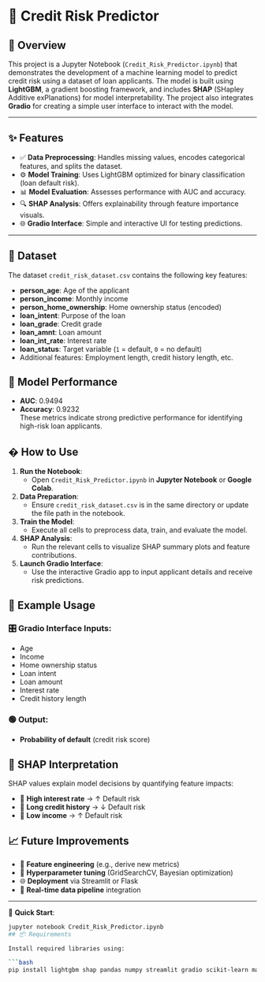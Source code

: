 # 💼 Credit Risk Predictor

## 📌 Overview

This project is a Jupyter Notebook (`Credit_Risk_Predictor.ipynb`) that demonstrates the development of a machine learning model to predict credit risk using a dataset of loan applicants. The model is built using **LightGBM**, a gradient boosting framework, and includes **SHAP** (SHapley Additive exPlanations) for model interpretability. The project also integrates **Gradio** for creating a simple user interface to interact with the model.

---

## ✨ Features

- ✅ **Data Preprocessing**: Handles missing values, encodes categorical features, and splits the dataset.
- ⚙️ **Model Training**: Uses LightGBM optimized for binary classification (loan default risk).
- 📊 **Model Evaluation**: Assesses performance with AUC and accuracy.
- 🔍 **SHAP Analysis**: Offers explainability through feature importance visuals.
- 🌐 **Gradio Interface**: Simple and interactive UI for testing predictions.

---

## 📂 Dataset
The dataset `credit_risk_dataset.csv` contains the following key features:
- **person_age**: Age of the applicant  
- **person_income**: Monthly income  
- **person_home_ownership**: Home ownership status (encoded)  
- **loan_intent**: Purpose of the loan  
- **loan_grade**: Credit grade  
- **loan_amnt**: Loan amount  
- **loan_int_rate**: Interest rate  
- **loan_status**: Target variable (`1` = default, `0` = no default)  
- Additional features: Employment length, credit history length, etc.  

## 🧠 Model Performance
- **AUC**: 0.9494  
- **Accuracy**: 0.9232  
These metrics indicate strong predictive performance for identifying high-risk loan applicants.  

## � How to Use
1. **Run the Notebook**:  
   - Open `Credit_Risk_Predictor.ipynb` in **Jupyter Notebook** or **Google Colab**.  
2. **Data Preparation**:  
   - Ensure `credit_risk_dataset.csv` is in the same directory or update the file path in the notebook.  
3. **Train the Model**:  
   - Execute all cells to preprocess data, train, and evaluate the model.  
4. **SHAP Analysis**:  
   - Run the relevant cells to visualize SHAP summary plots and feature contributions.  
5. **Launch Gradio Interface**:  
   - Use the interactive Gradio app to input applicant details and receive risk predictions.  

## 🧪 Example Usage
### 🎛️ Gradio Interface Inputs:
- Age  
- Income  
- Home ownership status  
- Loan intent  
- Loan amount  
- Interest rate  
- Credit history length  

### 🟢 Output:
- **Probability of default** (credit risk score)  

## 🔎 SHAP Interpretation
SHAP values explain model decisions by quantifying feature impacts:
- 🔺 **High interest rate** → ↑ Default risk  
- 🔻 **Long credit history** → ↓ Default risk  
- 🔺 **Low income** → ↑ Default risk  

## 📈 Future Improvements
- 🔬 **Feature engineering** (e.g., derive new metrics)  
- 🎯 **Hyperparameter tuning** (GridSearchCV, Bayesian optimization)  
- 🌐 **Deployment** via Streamlit or Flask  
- 📡 **Real-time data pipeline** integration  

---

🚀 **Quick Start**:  
```bash
jupyter notebook Credit_Risk_Predictor.ipynb
## 📦 Requirements

Install required libraries using:

```bash
pip install lightgbm shap pandas numpy streamlit gradio scikit-learn matplotlib
